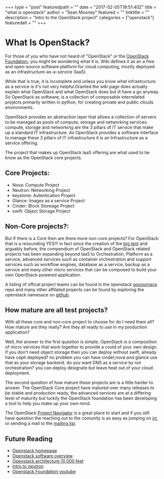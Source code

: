 +++
type = "post"
featuredpath = ""
date = "2017-02-05T18:51:40Z"
title = "what is openstack"
author = "Sean Mooney"
featured = ""
linktitle = ""
description = "Intro to the OpenStack project"
categories = ["openstack"]
featuredalt = ""
+++

What Is OpenStack?
==================

For those of you who have not heard of "OpenStack" or the <a href="http://openstack.org">OpenStack Foundation</a>,
you might be wondering what it is. Wiki defines it as an a free and open-source
software platform for cloud computing, mostly deployed as an
infrastructure-as-a-service (IaaS).

While that is true, it is incomplete and unless you know what infrastructure 
as a service is it's not very helpful.Granted the wiki page does actually
explain what OpenStack and what OpenStack does but ill have a go anyway.
So OpenStack as software, is a collection of composable interrelated projects
primarily written in python, for creating private and public clouds environments.

OpenStack provides an abstraction layer that allows a collection of servers 
to be managed as pools of compute, storage and networking services.
compute, storage and networking are the 3 pillars of IT service that
make up a standard IT infrastructure. As OpenStack provides a software interface
to manage these 3 pillars of IT infrastructure it is an Infrastructure as a service offering.


The project that makes up OpenStack IaaS offering are what used to be know as
the OpenStack core projects.

Core Projects:
--------------
<ul>
<li> Nova: Compute Project</li>
<li> Neutron: Networking Project</li>
<li> keystone: Autentication Project</li>
<li> Glance: Images as a service Project</li>
<li> Cinder: Block Storeage Project</li>
<li> swift: Object Storage Project</li>
</ul>

Non-Core projects?:
-------------------
But if there is a Core then are there more non-core projects?
For OpenStack that is a resounding YES!!! in fact since the
creation of the <a href="https://github.com/openstack/governance/blob/master/resolutions/20141202-project-structure-reform-spec.rst">big tent</a> and arguably before, the compendium of OpenStack
and OpenStack related projects has been expanding beyond IaaS to Orchestration,
Platform as a service, advanced services such as container orchestration and support
services such as workflow engines, database as a service, backup as a service and
many other micro services that can be composed to build your own OpenStack-powered application.

A listing of offical project teams can be found in the openstack <a href="https://governance.openstack.org/tc/reference/projects/">govournace</a> repo
and many other affilated projects can be found by exploring the openstack namesace on <a href="https://github.com/openstack">github</a>.


 
How mature are all test projects?
---------------------------------
With all these core and non-core project to choose for do I need them all?
How mature are they really? Are they all ready to use in my production application?

Well, the answer to the first question is simple, OpenStack is a composition of micro services that
work together to provide a could of your own design. if you don't need object storage then you
can deploy without swift, already have ceph deployed? no problem you can have cinder,nova and glance
use that as your storage backend. do you want DNS as a service by not orchestration?
you can deploy designate but leave heat out of your cloud deployment.

The second question of how mature these projects are is a little harder to answer.
The OpenStack Core project have matured over many releases to be stable and production
ready, the advanced services are at a differing level of maturity but luckily the
OpenStack foundation has been developing a tool to help you make up your own mind.

The OpenStack <a href="https://www.openstack.org/software/project-navigator">Project Navigator</a> is a great place to start and if you still
have question the reaching out to the comunity is as easy as jumping on <a href="https://wiki.openstack.org/wiki/IRC">irc</a> or
sending a mail to the <a href="mailto:openstack@lists.openstack.org">mailing list</a>.

Future Reading
-------------- 
<ul>
<li><a href="http://www.openstack.org">Openstack homepage</a></li>
<li><a href="https://www.openstack.org/software">Openstack software overview</a></li>
<li><a href="https://www.youtube.com/watch?v=hWWSaBOMTNo">Openstack architecture 10,000 feet</a></li>
<li><a href="https://www.youtube.com/playlist?list=PLG2eb1MxWbfEqFEbziT9geOOXwiw9zZOm">intro to neutron</a></li>
<li><a href="https://www.youtube.com/user/OpenStackFoundation">Openstack Foundation youtube</a></li>
</ul>

